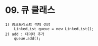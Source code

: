 # 09. 큐 클래스
    1) 링크드리스트 객체 생성 
        LinkedList queue = new LinkedList();
    2) add : 데이터 추가 
        queue.add();
